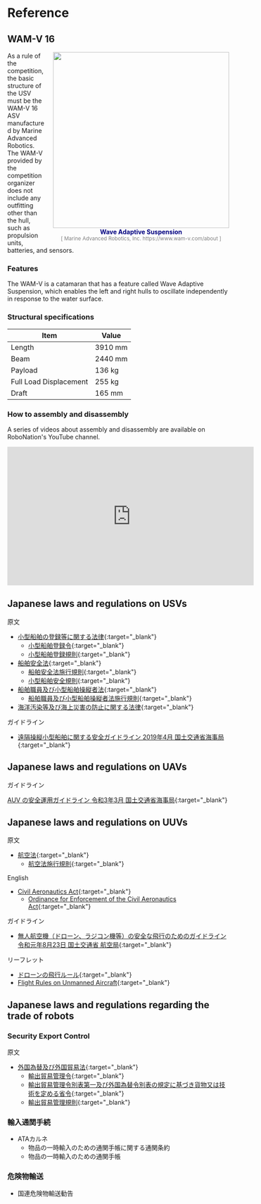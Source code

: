 # Reference

## WAM-V 16

<figure style="display:table;float:right;margin:0px 0px 0px 20px">
  <img style="display:block" width="400" src="wam-v_wave-adaptive-suspension.jpg">
  <figcaption style="display:table-caption;caption-side:bottom;text-align:center;font-weight:bold;color:navy">Wave Adaptive Suspension<br><span style="font-size:smaller;font-weight:normal;color:gray">[ Marine Advanced Robotics, Inc. https://www.wam-v.com/about ]</span></figcaption>
</figure>

As a rule of the competition, the basic structure of the USV must be the WAM-V 16 ASV manufactured by Marine Advanced Robotics. The WAM-V provided by the competition organizer does not include any outfitting other than the hull, such as propulsion units, batteries, and sensors.

### Features

 The WAM-V is a catamaran that has a feature called Wave Adaptive Suspension, which enables the left and right hulls to oscillate independently in response to the water surface. 


### Structural specifications

| Item | Value |
| --- | --- |
| Length | 3910 mm |
| Beam | 2440 mm |
| Payload | 136 kg |
| Full Load Displacement | 255 kg |
| Draft | 165 mm |

### How to assembly and disassembly

A series of videos about assembly and disassembly are available on RoboNation's YouTube channel.

<iframe width="560" height="315" src="https://www.youtube.com/embed/videoseries?list=PLKxxEmtsYTkQpxZFLazESmpluzEVNUaeC" title="YouTube video player" frameborder="0" allow="accelerometer; autoplay; clipboard-write; encrypted-media; gyroscope; picture-in-picture" allowfullscreen></iframe>

## Japanese laws and regulations on USVs

原文

- [小型船舶の登録等に関する法律](https://elaws.e-gov.go.jp/document?lawid=413AC0000000102){:target="_blank"}
    - [小型船舶登録令](https://elaws.e-gov.go.jp/document?lawid=413CO0000000381){:target="_blank"}
    - [小型船舶登録規則](https://elaws.e-gov.go.jp/document?lawid=414M60000800004){:target="_blank"}
- [船舶安全法](https://elaws.e-gov.go.jp/document?law_unique_id=308AC0000000011_20190401_429AC0000000041){:target="_blank"}
    - [船舶安全法施行規則](https://elaws.e-gov.go.jp/document?law_unique_id=338M50000800041_20200101_501M60000800046){:target="_blank"}
    - [小型船舶安全規則](https://elaws.e-gov.go.jp/document?lawid=349M50000800036){:target="_blank"}
- [船舶職員及び小型船舶操縦者法](https://elaws.e-gov.go.jp/document?lawid=326AC0000000149_20160401_426AC0000000069){:target="_blank"}
    - [船舶職員及び小型船舶操縦者法施行規則](https://elaws.e-gov.go.jp/document?lawid=326M50000800091){:target="_blank"}
- [海洋汚染等及び海上災害の防止に関する法律](https://elaws.e-gov.go.jp/document?lawid=345AC0000000136){:target="_blank"}

ガイドライン

- [遠隔操縦小型船舶に関する安全ガイドライン 2019年4月 国土交通省海事局](https://www.mlit.go.jp/common/001287346.pdf){:target="_blank"}

## Japanese laws and regulations on UAVs

ガイドライン

[AUV の安全運用ガイドライン 令和3年3月 国土交通省海事局](https://www.mlit.go.jp/maritime/content/001409466.pdf){:target="_blank"}

## Japanese laws and regulations on UUVs

原文

- [航空法](https://elaws.e-gov.go.jp/document?lawid=327AC0000000231){:target="_blank"}
    - [航空法施行規則](https://elaws.e-gov.go.jp/document?lawid=327M50000800056){:target="_blank"}

English

- [Civil Aeronautics Act](http://www.japaneselawtranslation.go.jp/law/detail/?id=37&vm=02&re=01&new=1){:target="_blank"}
    - [Ordinance for Enforcement of the Civil Aeronautics Act](http://www.japaneselawtranslation.go.jp/law/detail/?printID=&id=1973&re=01%29&vm=02){:target="_blank"}

ガイドライン

- [無人航空機（ドローン、ラジコン機等）の安全な飛行のためのガイドライン 令和元年8月23日 国土交通省 航空局](https://www.mlit.go.jp/common/001303818.pdf){:target="_blank"}

リーフレット

- [ドローンの飛行ルール](https://www.mlit.go.jp/koku/content/001414567.pdf){:target="_blank"}
- [Flight Rules on Unmanned Aircraft](https://www.mlit.go.jp/koku/content/001414569.pdf){:target="_blank"}

## Japanese laws and regulations regarding the trade of robots

### Security Export Control

原文

- [外国為替及び外国貿易法](https://elaws.e-gov.go.jp/document?lawid=324AC0000000228){:target="_blank"}
    - [輸出貿易管理令](https://elaws.e-gov.go.jp/document?lawid=324CO0000000378){:target="_blank"}
    - [輸出貿易管理令別表第一及び外国為替令別表の規定に基づき貨物又は技術を定める省令](https://elaws.e-gov.go.jp/document?lawid=403M50000400049){:target="_blank"}
    - [輸出貿易管理規則](https://elaws.e-gov.go.jp/document?lawid=324M50000400064){:target="_blank"}

### 輸入通関手続

- ATAカルネ
    - 物品の一時輸入のための通関手帳に関する通関条約
    - 物品の一時輸入のための通関手帳

### 危険物輸送

- 国連危険物輸送勧告